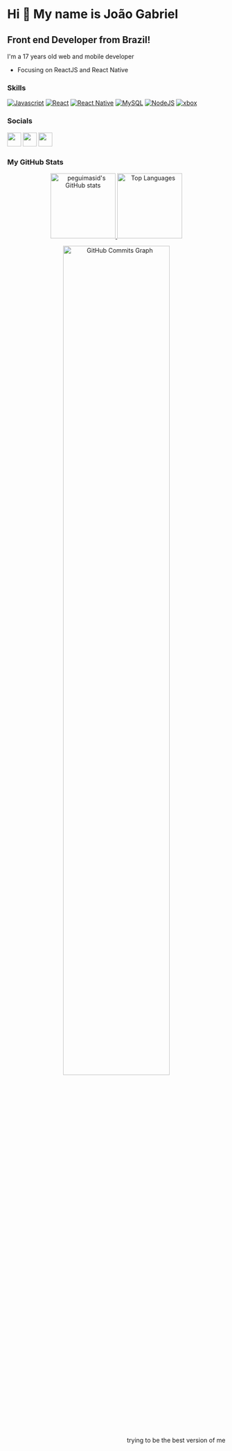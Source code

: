Hi 👋 My name is João Gabriel
==========================

Front end Developer from Brazil!
-----------------------------

I'm a 17 years old web and mobile developer 

- Focusing on ReactJS and React Native

### Skills

<p align="left">
<a href="https://developer.mozilla.org/en-US/docs/Web/JavaScript" target="_blank" rel="noreferrer"><img src="https://img.shields.io/badge/JavaScript-20232A?style=for-the-badge&logo=javascript&logoColor=F7DF1E" alt="Javascript" /></a>
<a href="https://reactjs.org/" target="_blank" rel="noreferrer"><img src="https://img.shields.io/badge/React-20232A?style=for-the-badge&logo=react&logoColor=61DAFB" alt="React" /></a>
<a href="https://reactnative.dev" target="_blank" rel="noreferrer"><img src="https://img.shields.io/badge/React_Native-20232A?style=for-the-badge&logo=react&logoColor=61DAFB" alt="React Native" /></a>
<a href="https://dev.mysql.com" target="_blank" rel="noreferrer"><img src="https://img.shields.io/badge/MySQL-20232A?style=for-the-badge&logo=mysql&logoColor=white" alt="MySQL" /></a>
<a href="https://nodejs.org" target="_blank" rel="noreferrer"><img src="https://img.shields.io/badge/Node.js-20232A?style=for-the-badge&logo=nodedotjs&logoColor=339933" alt="NodeJS" /></a>
<a href="https://xbox.com" target="_blank" rel="noreferrer"><img src="https://img.shields.io/badge/xbox-%23107C10.svg?style=for-the-badge&logo=xbox&logoColor=white" alt="xbox" /></a>

</p>

### Socials

<p align="left"> <a href="https://discord.com/users/482245936328998912" target="_blank" rel="noreferrer"><img src="https://raw.githubusercontent.com/danielcranney/readme-generator/main/public/icons/socials/discord.svg" width="32" height="32" /></a> <a href="https://www.github.com/JoaoSchwabe" target="_blank" rel="noreferrer"><img src="https://raw.githubusercontent.com/danielcranney/readme-generator/main/public/icons/socials/github-dark.svg" width="32" height="32" /></a> <a href="https://www.linkedin.com/in/joao-schwabe" target="_blank" rel="noreferrer"><img src="https://raw.githubusercontent.com/danielcranney/readme-generator/main/public/icons/socials/linkedin.svg" width="32" height="32" /></a></p>


### My GitHub Stats
<div align="center">  
<a href="http://www.github.com/JoaoSchwabe">
  <img src="https://github-readme-stats-peguimasid.vercel.app/api?username=JoaoSchwabe&show_icons=true&hide=&count_private=true&title_color=white&text_color=c8c8c8&icon_color=3382ed&bg_color=171717&hide_border=false&show_icons=true" alt="peguimasid's GitHub stats" style="height: 150px"/>
</a>
<a href="https://github.com/JoaoSchwabe">
  <img src="https://github-readme-stats-peguimasid.vercel.app/api/top-langs/?username=JoaoSchwabe&layout=compact&title_color=white&text_color=c8c8c8&icon_color=3382ed&bg_color=171717&hide_border=false&locale=en&custom_title=Top%20%Languages" alt="Top Languages" style="height: 150px"/>
</a>

<a href="http://www.github.com/JoaoSchwabe"><img src="https://activity-graph.herokuapp.com/graph?username=JoaoSchwabe&bg_color=171717&color=ffffff&line=3382ed&point=ffffff&area_color=171717&area=true&hide_border=false&custom_title=GitHub%20Commits%20Graph" alt="GitHub Commits Graph" style="width: 70%" /></a>

</div>


<p align="right">trying to be the best version of me</p>
